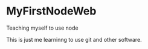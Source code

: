 # MyFirstNodeWeb
Teaching myself to use node

This is just me learninng to use git and other software.
